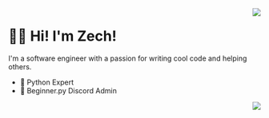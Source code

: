 <a href="https://github.com/anuraghazra/github-readme-stats">
  <img align="right" src="https://github-readme-stats.vercel.app/api?username=zechcodes&bg_color=90,282828,181818&title_color=ffffff&text_color=cccccc&border_color=000000&show_icons=1&icon_color=4285F4&custom_title=My%20GitHub%20Stats&hide_rank=1" />
</a>

# 🙋‍♂️ Hi! I'm Zech!

I'm a software engineer with a passion for writing cool code and helping others.

- 🐍 Python Expert
- 💬 Beginner.py Discord Admin

<a href="https://github.com/anuraghazra/convoychat">
  <img align="right" src="https://github-readme-stats.vercel.app/api/top-langs/?username=zechcodes&bg_color=90,282828,181818&title_color=ffffff&text_color=cccccc&border_color=000000&custom_title=My%20Most%20Used%20Languages&card_width=270" />
</a>
